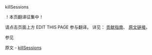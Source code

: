  killSessions

 ！本页翻译征集中！

请点击页面上方 EDIT THIS PAGE 参与翻译。
详见：
[贡献指南]( https://github.com/whaleal/MongoDB-Manual-zh/blob/master/CONTRIBUTING.md )、
[原文链接](  https://docs.mongodb.com/manual/reference/command/killSessions/  )。

 参见

原文 - [killSessions]( https://docs.mongodb.com/manual/reference/command/killSessions/ )

